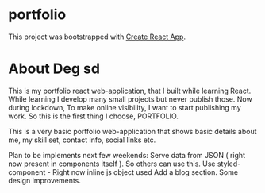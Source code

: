 # portfolio

This project was bootstrapped with [Create React App](https://github.com/facebook/create-react-app).

# About Deg sd 

This is my portfolio react web-application, that I built while learning React. While learning I develop many small projects but never publish those.
Now during lockdown, To make online visibility, I want to start publishing my work. So this is the first thing I choose, PORTFOLIO.

This is a very basic portfolio web-application that shows basic details about me, my skill set, contact info, social links etc.

Plan to be implements next few weekends:
Serve data from JSON ( right now present in components itself ). So others can use this.
Use styled-component - Right now inline js object used
Add a blog section.
Some design improvements.
